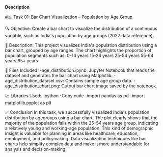 **Description**

#📊 Task 01: Bar Chart Visualization – Population by Age Group

🔍 Objective:
Create a bar chart to visualize the distribution of a continuous variable, such as India's population by age groups (2022 data reference).

📜 Description:
This project visualizes India's population distribution using a bar chart, grouped by age ranges. The chart highlights the proportion of population segments such as:
      0-14 years
      15-24 years
      25-54 years
      55-64 years
      65+ years
      
📂 Files Included:
     -age_distribution.ipynb: Jupyter Notebook that reads the dataset and generates the bar chart using Matplotlib.
     -age_distribution_dataset.csv: Contains sample age group data.
     -age_distribution_chart.png: Output bar chart image saved by the notebook.

📈 Libraries Used:
    -python
    -Copy code
    -import pandas as pd
    -import matplotlib.pyplot as plt
    
✅ Conclusion
In this task, we successfully visualized India's population distribution by agegroups using a bar chart. 
The plot clearly shows that the majority of the population falls within the 25–54 years age group, 
indicating a relatively young and working-age population. 
This kind of demographic insight is valuable for planning in areas like healthcare, education, employment, and policymaking. 
Data visualization techniques like bar charts help simplify complex data and make it more understandable for analysis and decision-making.
    

